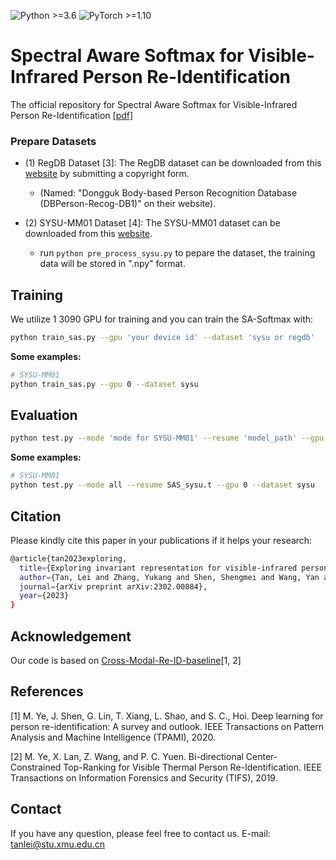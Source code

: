 ![Python >=3.6](https://img.shields.io/badge/Python->=3.6-yellow.svg)
![PyTorch >=1.10](https://img.shields.io/badge/PyTorch->=1.10-blue.svg)

# Spectral Aware Softmax for Visible-Infrared Person Re-Identification
The official repository for Spectral Aware Softmax for Visible-Infrared Person Re-Identification [[pdf]](https://arxiv.org/pdf/2302.01512.pdf)

### Prepare Datasets

- (1) RegDB Dataset [3]: The RegDB dataset can be downloaded from this [website](http://dm.dongguk.edu/link.html) by submitting a copyright form.

    - (Named: "Dongguk Body-based Person Recognition Database (DBPerson-Recog-DB1)" on their website). 
  
- (2) SYSU-MM01 Dataset [4]: The SYSU-MM01 dataset can be downloaded from this [website](http://isee.sysu.edu.cn/project/RGBIRReID.htm).

   - run `python pre_process_sysu.py` to pepare the dataset, the training data will be stored in ".npy" format.

## Training

We utilize 1 3090 GPU for training and you can train the SA-Softmax with:

```bash
python train_sas.py --gpu 'your device id' --dataset 'sysu or regdb'
```

**Some examples:**
```bash
# SYSU-MM01
python train_sas.py --gpu 0 --dataset sysu
```

## Evaluation
```bash
python test.py --mode 'mode for SYSU-MM01' --resume 'model_path' --gpu 'your device id' --dataset 'sysu or regdb'
```

**Some examples:**
```bash
# SYSU-MM01
python test.py --mode all --resume SAS_sysu.t --gpu 0 --dataset sysu
```


## Citation
Please kindly cite this paper in your publications if it helps your research:
```bash
@article{tan2023exploring,
  title={Exploring invariant representation for visible-infrared person re-identification},
  author={Tan, Lei and Zhang, Yukang and Shen, Shengmei and Wang, Yan and Dai, Pingyang and Lin, Xianming and Wu, Yongjian and Ji, Rongrong},
  journal={arXiv preprint arXiv:2302.00884},
  year={2023}
}
```

## Acknowledgement
Our code is based on [Cross-Modal-Re-ID-baseline](https://github.com/mangye16/Cross-Modal-Re-ID-baseline)[1, 2]

## References
[1] M. Ye, J. Shen, G. Lin, T. Xiang, L. Shao, and S. C., Hoi. Deep learning for person re-identification: A survey and outlook. IEEE Transactions on Pattern Analysis and Machine Intelligence (TPAMI), 2020.

[2] M. Ye, X. Lan, Z. Wang, and P. C. Yuen. Bi-directional Center-Constrained Top-Ranking for Visible Thermal Person Re-Identification. IEEE Transactions on Information Forensics and Security (TIFS), 2019.

## Contact

If you have any question, please feel free to contact us. E-mail: [tanlei@stu.xmu.edu.cn](mailto:tanlei@stu.xmu.edu.cn)
